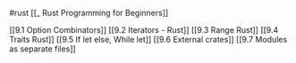 #rust 
[[_ Rust Programming for Beginners]]


[[9.1 Option Combinators]]
[[9.2 Iterators - Rust]]
[[9.3 Range Rust]]
[[9.4 Traits Rust]]
[[9.5 If let else, While let]]
[[9.6 External crates]]
[[9.7 Modules as separate files]]



